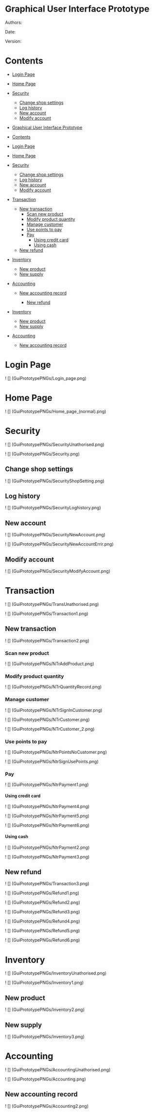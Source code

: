 # Graphical User Interface Prototype  

Authors:

Date:

Version:

# Contents

- [Login Page](#login-page)
- [Home Page](#home-page)
- [Security](#security)
	+ [Change shop settings](#change-shop-settings)
	+ [Log history](#log-history)
	+ [New account](#new-account)
	+ [Modify account](#modify-account)

- [Graphical User Interface Prototype](#graphical-user-interface-prototype)
- [Contents](#contents)
- [Login Page](#login-page)
- [Home Page](#home-page)
- [Security](#security)
  - [Change shop settings](#change-shop-settings)
  - [Log history](#log-history)
  - [New account](#new-account)
  - [Modify account](#modify-account)
- [Transaction](#transaction)
  - [New transaction](#new-transaction)
    - [Scan new product](#scan-new-product)
    - [Modify product quantity](#modify-product-quantity)
    - [Manage customer](#manage-customer)
    - [Use points to pay](#use-points-to-pay)
    - [Pay](#pay)
      - [Using credit card](#using-credit-card)
      - [Using cash](#using-cash)
  - [New refund](#new-refund)
- [Inventory](#inventory)
  - [New product](#new-product)
  - [New supply](#new-supply)
- [Accounting](#accounting)
  - [New accounting record](#new-accounting-record)

	+ [New refund](#new-refund) 
- [Inventory](#inventory)
    + [New product](#new-product)
    + [New supply](#new-supply)

- [Accounting](#accounting)
    + [New accounting record](#new_accounting_record)
	

# Login Page

! [] (GuiPrototypePNGs/Login_page.png)

# Home Page

! [] (GuiPrototypePNGs/Home_page_(normal).png)

# Security

! [] (GuiPrototypePNGs/SecurityUnathorised.png)

! [] (GuiPrototypePNGs/Security.png)


## Change shop settings

! [] (GuiPrototypePNGs/SecurityShopSetting.png)

## Log history

! [] (GuiPrototypePNGs/SecurityLoghistory.png)

## New account

! [] (GuiPrototypePNGs/SecurityNewAccount.png)

! [] (GuiPrototypePNGs/SecurityNewAccountErrir.png)

## Modify account

! [] (GuiPrototypePNGs/SecurityModifyAccount.png)

# Transaction

! [] (GuiPrototypePNGs/TransUnathorised.png)

! [] (GuiPrototypePNGs/Transaction1.png)

## New transaction

! [] (GuiPrototypePNGs/Transaction2.png)

### Scan new product

! [] (GuiPrototypePNGs/NTrAddProduct.png)

### Modify product quantity

! [] (GuiPrototypePNGs/NTrQuantityRecord.png)

### Manage customer

! [] (GuiPrototypePNGs/NTrSignInCustomer.png)

! [] (GuiPrototypePNGs/NTrCustomer.png)

! [] (GuiPrototypePNGs/NTrCustomer_2.png)


### Use points to pay

! [] (GuiPrototypePNGs/NtrPointsNoCustomer.png)

! [] (GuiPrototypePNGs/NtrSignUsePoints.png)

### Pay

! [] (GuiPrototypePNGs/NtrPayment1.png)

#### Using credit card

! [] (GuiPrototypePNGs/NtrPayment4.png)

! [] (GuiPrototypePNGs/NtrPayment5.png)

! [] (GuiPrototypePNGs/NtrPayment6.png)

#### Using cash 

! [] (GuiPrototypePNGs/NtrPayment2.png)

! [] (GuiPrototypePNGs/NtrPayment3.png)

## New refund

! [] (GuiPrototypePNGs/Transaction3.png)

! [] (GuiPrototypePNGs/Refund1.png)

! [] (GuiPrototypePNGs/Refund2.png)

! [] (GuiPrototypePNGs/Refund3.png)

! [] (GuiPrototypePNGs/Refund4.png)

! [] (GuiPrototypePNGs/Refund5.png)

! [] (GuiPrototypePNGs/Refund6.png)

# Inventory

! [] (GuiPrototypePNGs/InventoryUnathorised.png)

! [] (GuiPrototypePNGs/Inventory1.png)

## New product

! [] (GuiPrototypePNGs/Inventory2.png)

## New supply

! [] (GuiPrototypePNGs/Inventory3.png)

# Accounting

! [] (GuiPrototypePNGs/AccountingUnathorised.png)

! [] (GuiPrototypePNGs/Accounting.png)

## New accounting record

! [] (GuiPrototypePNGs/Accounting2.png)
	